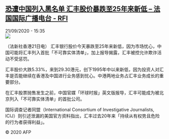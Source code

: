 <!--1600700213000-->
[恐遭中国列入黑名单 汇丰股价暴跌至25年来新低 – 法国国际广播电台 - RFI](http://www.rfi.fr//cn/contenu/20200921-%E6%81%90%E9%81%AD%E4%B8%AD%E5%9B%BD%E5%88%97%E5%85%A5%E9%BB%91%E5%90%8D%E5%8D%95-%E6%B1%87%E4%B8%B0%E8%82%A1%E4%BB%B7%E6%9A%B4%E8%B7%8C%E8%87%B325%E5%B9%B4%E6%9D%A5%E6%96%B0%E4%BD%8E)
------

<div>21/09/2020 - 15:35</div><img src="https://s.rfi.fr/media/display/1f7787b8-fc13-11ea-a5e5-005056bf87d6/w:310/p:16x9/int0018b.200921213502.jpg"><div class="t-content__body u-clearfix"><p>（法新社香港21日电）    汇丰银行股价今天暴跌至25年来新低，因为市场忧心，中国可能将汇丰列入首批「不可靠实体清单」，加上报导揭露，汇丰被控允许欺诈活动不受惩罚。</p><p>    汇丰股价大跌5.33%，来到29.30港元，创下1995年中以来新低，因为投资人对汇丰是否能继续在香港及中国进行业务感到忧心。中港两地业务占汇丰业务成长的重要部分。</p><p>    在汇丰股票抛售发生之前，中国官媒「环球时报」英文版报导，汇丰可能成为被北京列入「不可靠实体清单」的首批公司。</p><p>    国际调查记者同盟（International Consortium of Investigative Journalists, ICIJ）则引述泄漏的美国官方资料指出，汇丰过去20年来「持续从有权势且危险的行为者获得利益」。</p><p class="t-copyright">© 2020 AFP</p>        </div>
